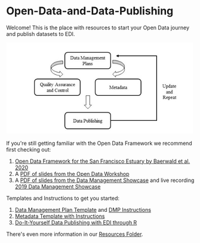 # Open-Data-and-Data-Publishing
Welcome! This is the place with resources to start your Open Data journey and publish datasets to EDI. 

<img src="https://github.com/InteragencyEcologicalProgram/Open-Data-and-Data-Publishing/blob/master/Resources/Baerwald%20et%20al.%202020.fig1.jpg" width="500">

If you're still getting familiar with the Open Data Framework we recommend first checking out:
1. [Open Data Framework for the San Francisco Estuary by Baerwald et al. 2020](https://doi.org/10.15447/sfews.2020v18iss2art1)
1. A [PDF of slides from the Open Data Workshop](https://github.com/InteragencyEcologicalProgram/Open-Data-and-Data-Publishing/blob/master/Resources/OpenScienceWorkshop_IEP_2019.pdf)
1. A [PDF of slides from the Data Management Showcase](https://github.com/InteragencyEcologicalProgram/Open-Data-and-Data-Publishing/blob/master/Resources/Data%20Management%20Showcase%20Slides.pdf) and live recording [2019 Data Management Showcase](https://www.youtube.com/watch?v=rgGFogjhePc)

Templates and Instructions to get you started:
1. [Data Management Plan Template](https://github.com/InteragencyEcologicalProgram/Open-Data-and-Data-Publishing/blob/master/Resources/2019%20DMP%20Template%20v2.pdf) and [DMP Instructions](https://github.com/InteragencyEcologicalProgram/Open-Data-and-Data-Publishing/blob/master/Resources/DMP%20Template%20Instructions%20Public%20(4).docx)
1. [Metadata Template with Instructions](https://github.com/InteragencyEcologicalProgram/Open-Data-and-Data-Publishing/blob/master/Resources/IEP%20EDI%20Metadata%20Template%202020.docx)
1.  [Do-It-Yourself Data Publishing with EDI through R](https://github.com/InteragencyEcologicalProgram/Open-Data-and-Data-Publishing/blob/master/Resources/DIY%20Instructions%20EMLassemblyLine%20in%20R_April2020.docx)


There's even more information in our [Resources Folder](https://github.com/InteragencyEcologicalProgram/Open-Data-and-Data-Publishing/tree/master/Resources).
